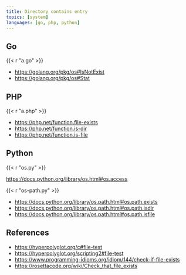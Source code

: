 ```yaml
---
title: Directory contains entry
topics: [system]
languages: [go, php, python]
---
```


## Go

{{< r "a.go" >}}

- <https://golang.org/pkg/os#IsNotExist>
- <https://golang.org/pkg/os#Stat>

## PHP

{{< r "a.php" >}}

- <https://php.net/function.file-exists>
- <https://php.net/function.is-dir>
- <https://php.net/function.is-file>

## Python

{{< r "os.py" >}}

<https://docs.python.org/library/os.html#os.access>

{{< r "os-path.py" >}}

- <https://docs.python.org/library/os.path.html#os.path.exists>
- <https://docs.python.org/library/os.path.html#os.path.isdir>
- <https://docs.python.org/library/os.path.html#os.path.isfile>

## References

- <https://hyperpolyglot.org/c#file-test>
- <https://hyperpolyglot.org/scripting2#file-test>
- <https://www.programming-idioms.org/idiom/144/check-if-file-exists>
- <https://rosettacode.org/wiki/Check_that_file_exists>

